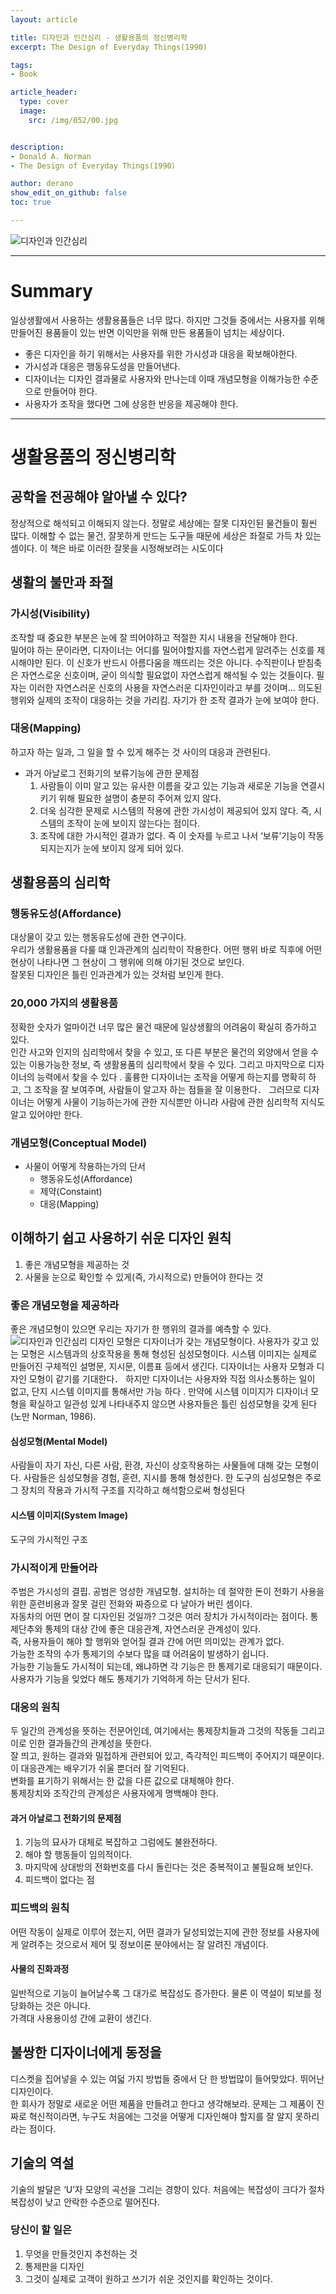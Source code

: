 ```yaml
---
layout: article

title: 디자인과 인간심리 - 생활용품의 정신병리학
excerpt: The Design of Everyday Things(1990)

tags: 
- Book

article_header:
  type: cover
  image:
    src: /img/052/00.jpg


description: 
- Donald A. Norman
- The Design of Everyday Things(1990）

author: derano
show_edit_on_github: false
toc: true

--- 
```

  
![디자인과 인간심리](/img/053/01.png "디자인과 인간심리")
  
-----
  
# Summary
일상생활에서 사용하는 생활용품들은 너무 많다. 하지만 그것들 중에서는 사용자를 위해 만들어진 용품들이 있는 반면 이익만을 위해 만든 용품들이 넘치는 세상이다. 
- 좋은 디자인을 하기 위해서는 사용자를 위한 가시성과 대응을 확보해야한다. 
- 가시성과 대응은 행동유도성을 만들어낸다. 
- 디자이너는 디자인 결과물로 사용자와 만나는데 이때 개념모형을 이해가능한 수준으로 만들어야 한다.
- 사용자가 조작을 했다면 그에 상응한 반응을 제공해야 한다.
  
-----
  
# 생활용품의 정신병리학
## 공학을 전공해야 알아낼 수 있다?
정상적으로 해석되고 이해되지 않는다. 정말로 세상에는 잘못 디자인된 물건들이 훨씬 많다. 이해할 수 없는 물건, 잘못하게 만드는 도구들 때문에 세상은 좌절로 가득 차 있는 셈이다. 이 책은 바로 이러한 잘못을 시정해보려는 시도이다
  
## 생활의 불만과 좌절
### 가시성(Visibility)
조작할 때 중요한 부분은 눈에 잘 띄어야하고 적절한 지시 내용을 전달해야 한다.   
밀어야 하는 문이라면, 디자이너는 어디를 밀어야할지를 자연스럽게 알려주는 신호를 제시해야만 된다. 이 신호가 반드시 아름다움을 깨뜨리는 것은 아니다. 수직판이나 받침축은 자연스로운 신호이며, 굳이 의식할 필요없이 자연스럽게 해석될 수 있는 것들이다. 필자는 이러한 자연스러운 신호의 사용을 자연스러운 디자인이라고 부를 것이며...
의도된 행위와 실제의 조작이 대응하는 것을 가리킴.
자기가 한 조작 결과가 눈에 보여야 한다.
  

### 대응(Mapping)
하고자 하는 일과, 그 일을 할 수 있게 해주는 것 사이의 대응과 관련된다.
  
- 과거 아날로그 전화기의 보류기능에 관한 문제점
  1. 사람들이 이미 알고 있는 유사한 이름을 갖고 있는 기능과 새로운 기능을 연결시키기 위해 필요한 설명이 충분히 주어져 있지 않다.
  2. 더욱 심각한 문제로 시스템의 작용에 관한 가시성이 제공되어 있지 않다. 즉, 시스템의 조작이 눈에 보이지 않는다는 점이다.
  3. 조작에 대한 가시적인 결과가 없다. 즉 이 숫자를 누르고 나서 ‘보류’기능이 작동되지는지가 눈에 보이지 않게 되어 있다.
  
## 생활용품의 심리학
  
### 행동유도성(Affordance)
대상물이 갖고 있는 행동유도성에 관한 연구이다.  
우리가 생활용품을 다룰 떄 인과관계의 심리학이 작용한다. 어떤 행위 바로 직후에 어떤 현상이 나타나면 그 현상이 그 행위에 의해 야기된 것으로 보인다.  
잘못된 디자인은 틀린 인과관계가 있는 것처럼 보인게 한다.  
  
### 20,000 가지의 생활용품
정확한 숫자가 얼마이건 너무 많은 물건 때문에 일상생활의 어려움이 확실히 증가하고 있다.  
인간 사고와 인지의 심리학에서 찾을 수 있고, 또 다른 부분은 물건의 외양에서 얻을 수 있는 이용가능한 정보, 즉 생활용품의 심리학에서 찾을 수 있다. 그리고 마지막으로 디자이너의 능력에서 찾을 수 있다 . 훌륭한 디자이너는 조작을 어떻게 하는지를 명확히 하고, 그 조작을 잘 보여주며, 사람들이 알고자 하는 점들을 잘 이용한다． 그러므로 디자이너는 어떻게 사물이 기능하는가에 관한 지식뿐만 아니라 사람에 관한 심리학적 지식도 알고 있어야만 한다.
  
### 개념모형(Conceptual Model)
- 사물이 어떻게 작용하는가의 단서
  - 행동유도성(Affordance)
  - 제약(Constaint)
  - 대응(Mapping)

  
## 이해하기 쉽고 사용하기 쉬운 디자인 원칙
1. 좋은 개념모형을 제공하는 것
2. 사물을 눈으로 확인할 수 있게(즉, 가시적으로) 만들어야 한다는 것
  
### 좋은 개념모형을 제공하라
좋은 개념모형이 있으면 우리는 자기가 한 행위의 결과를 예측할 수 있다.  
![디자인과 인간심리](/img/053/02.jpg "디자인과 인간심리")
디자인 모형은 디자이너가 갖는 개념모형이다. 사용자가 갖고 있는 모형은 시스템과의 상호작용을 통해 형성된 심성모형이다. 시스템 이미지는 실제로 만들어진 구체적인 설명문, 지시문, 이름표 등에서 생긴다. 디자이너는 사용자 모형과 디자인 모형이 같기를 기대한다． 하지만 디자이너는 사용자와 직접 의사소통하는 일이 없고, 단지 시스템 이미지를 통해서만 가능 하다 . 만약에 시스템 이미지가 디자이너 모형을 확실하고 일관성 있게 나타내주지 않으면 사용자들은 틀린 심성모형을 갖게 된다(노만 Norman, 1986).

#### 심성모형(Mental Model)
사람들이 자기 자신, 다른 사람, 환경, 자신이 상호작용하는 사물들에 대해 갖는 모형이다. 사람들은 심성모형을 경험, 훈련, 지시를 통해 형성한다. 한 도구의 심성모형은 주로 그 장치의 작용과 가시적 구조를 지각하고 해석함으로써 형성된다
  
#### 시스템 이미지(System Image)
도구의 가시적인 구조
  
### 가시적이게 만들어라
주범은 가시성의 결핍. 공범은 엉성한 개념모형. 설치하는 데 절약한 돈이 전화기 사용을 위한 훈련비용과 잘못 걸린 전화와 짜증으로 다 날아가 버린 셈이다.  
자동차의 어떤 면이 잘 디자인된 것일까? 그것은 여러 장치가 가시적이라는 점이다. 통제단추와 통제의 대상 간에 좋은 대응관계, 자연스러운 관계성이 있다.  
즉, 사용자들이 해야 할 행위와 얻어질 결과 간에 어떤 의미있는 관계가 없다.  
가능한 조작의 수가 통제기의 수보다 많을 떄 어려움이 발생하기 쉽니다.  
가능한 기능들도 가시적이 되는데,  왜냐하면 각 기능은 한 통제기로 대응되기 때문이다. 사용자가 기능을 잊었다 해도 통제기가 기억하게 하는 단서가 된다.  

### 대응의 원칙
두 일간의 관계성을 뜻하는 전문어인데, 여기에서는 통제장치들과 그것의 작동들 그리고 이로 인한 결과들간의 관계성을 뜻한다.  
잘 띄고, 원하는 결과와 밀접하게 관련되어 있고, 즉각적인 피드백이 주어지기 때문이다. 이 대응관계는 배우기가 쉬울 뿐더러 잘 기억된다.  
변화를 표기하기 위해서는 한 값을 다른 값으로 대체해야 한다.  
통제장치와 조작간의 관계성은 사용자에게 명백해야 한다.
  
#### 과거 아날로그 전화기의 문제점
1. 기능의 묘사가 대체로 복잡하고 그럼에도 불완전하다.
2. 해야 할 행동들이 임의적이다.
3. 마지막에 상대방의 전화번호를 다시 돌린다는 것은 중복적이고 불필요해 보인다.
4. 피드백이 없다는 점
  
### 피드백의 원칙
어떤 작동이 실제로 이루어 졌는지, 어떤 결과가 달성되었는지에 관한 정보를 사용자에게 알려주는 것으로서 제어 및 정보이론 분야에서는 잘 알려진 개념이다.  
  
#### 사물의 진화과정
일반적으로 기능이 늘어날수록 그 대가로 복잡성도 증가한다. 물론 이 역설이 퇴보를 정당화하는 것은 아니다.  
가격대 사용용이성 간에 교환이 생긴다. 


## 불쌍한 디자이너에게 동정을
디스켓을 집어넣을 수 있는 여덟 가지 방법들 중에서 단 한 방법많이 들어맞았다. 뛰어난 디자인이다.  
한 회사가 정말로 새로운 어떤 제품을 만들려고 한다고 생각해보라. 문제는 그 제품이 진짜로 혁신적이라면, 누구도 처음에는 그것을 어떻게 디자인해야 할지를 잘 알지 못하리라는 점이다.  

## 기술의 역설
기술의 발달은 ‘U’자 모양의 곡선을 그리는 경향이 있다. 처음에는 복잡성이 크다가 절차 복잡성이 낮고 안락한 수준으로 떨어진다.  

### 당신이 할 일은
1. 무엇을 만들것인지 추천하는 것
2. 통제판을 디자인
3. 그것이 실제로 고객이 원하고 쓰기가 쉬운 것인지를 확인하는 것이다.